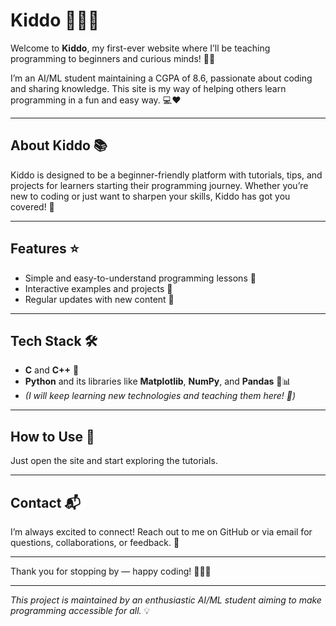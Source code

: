 # Kiddo 🚀👩‍💻

Welcome to **Kiddo**, my first-ever website where I’ll be teaching programming to beginners and curious minds! 🎉✨

I’m an AI/ML student maintaining a CGPA of 8.6, passionate about coding and sharing knowledge. This site is my way of helping others learn programming in a fun and easy way. 💻❤️

---

## About Kiddo 📚

Kiddo is designed to be a beginner-friendly platform with tutorials, tips, and projects for learners starting their programming journey. Whether you’re new to coding or just want to sharpen your skills, Kiddo has got you covered! 🎯

---

## Features ⭐

- Simple and easy-to-understand programming lessons 📝  
- Interactive examples and projects 🔧  
- Regular updates with new content 🔄  

---

## Tech Stack 🛠️

- **C** and **C++** 🔹  
- **Python** and its libraries like **Matplotlib**, **NumPy**, and **Pandas** 🐍📊  
- *(I will keep learning new technologies and teaching them here! 🚀)*  

---

## How to Use 🎯

Just open the site and start exploring the tutorials.

---

## Contact 📬

I’m always excited to connect! Reach out to me on GitHub or via email for questions, collaborations, or feedback. 💬

---

Thank you for stopping by — happy coding! 🎉👩‍💻

---

*This project is maintained by an enthusiastic AI/ML student aiming to make programming accessible for all.* 💡
